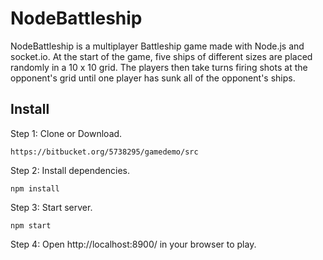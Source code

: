 # NodeBattleship

NodeBattleship is a multiplayer Battleship game made with Node.js and socket.io.
At the start of the game, five ships of different sizes are placed randomly in a 10 x 10 grid.
The players then take turns firing shots at the opponent's grid until one player has sunk all of
the opponent's ships.

## Install

Step 1: Clone or Download.
```
https://bitbucket.org/5738295/gamedemo/src
```
Step 2: Install dependencies.
```
npm install
```
Step 3: Start server.
```
npm start
```
Step 4: Open http://localhost:8900/ in your browser to play.
